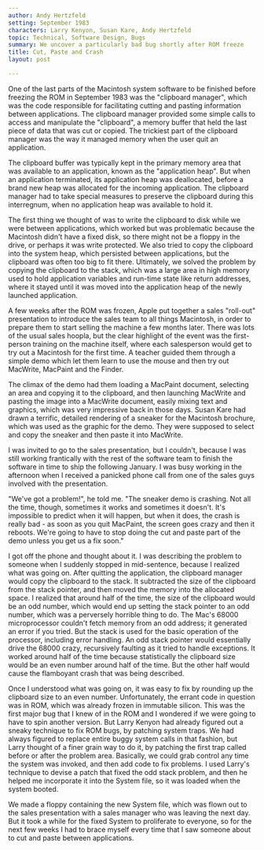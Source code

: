 ```yaml
---
author: Andy Hertzfeld
setting: September 1983
characters: Larry Kenyon, Susan Kare, Andy Hertzfeld
topic: Technical, Software Design, Bugs
summary: We uncover a particularly bad bug shortly after ROM freeze
title: Cut, Paste and Crash
layout: post

---
```


One of the last parts of the Macintosh system software to be finished before freezing the ROM in September 1983 was the "clipboard manager", which was the code responsible for facilitating cutting and pasting information between applications. The clipboard manager provided some simple calls to access and manipulate the "clipboard", a memory buffer that held the last piece of data that was cut or copied. The trickiest part of the clipboard manager was the way it managed memory when the user quit an application.

  
  
  
  
The clipboard buffer was typically kept in the primary memory area that was available to an application, known as the "application heap". But when an application terminated, its application heap was deallocated, before a brand new heap was allocated for the incoming application. The clipboard manager had to take special measures to preserve the clipboard during this interregnum, when no application heap was available to hold it.  
  
  
The first thing we thought of was to write the clipboard to disk while we were between applications, which worked but was problematic because the Macintosh didn't have a fixed disk, so there might not be a floppy in the drive, or perhaps it was write protected. We also tried to copy the clipboard into the system heap, which persisted between applications, but the clipboard was often too big to fit there. Ultimately, we solved the problem by copying the clipboard to the stack, which was a large area in high memory used to hold application variables and run-time state like return addresses, where it stayed until it was moved into the application heap of the newly launched application.  
  
  
A few weeks after the ROM was frozen, Apple put together a sales "roll-out" presentation to introduce the sales team to all things Macintosh, in order to prepare them to start selling the machine a few months later. There was lots of the usual sales hoopla, but the clear highlight of the event was the first-person training on the machine itself, where each salesperson would get to try out a Macintosh for the first time. A teacher guided them through a simple demo which let them learn to use the mouse and then try out MacWrite, MacPaint and the Finder.   
  
  
The climax of the demo had them loading a MacPaint document, selecting an area and copying it to the clipboard, and then launching MacWrite and pasting the image into a MacWrite document, easily mixing text and graphics, which was very impressive back in those days. Susan Kare had drawn a terrific, detailed rendering of a sneaker for the Macintosh brochure, which was used as the graphic for the demo. They were supposed to select and copy the sneaker and then paste it into MacWrite.  
  
  
I was invited to go to the sales presentation, but I couldn't, because I was still working frantically with the rest of the software team to finish the software in time to ship the following January. I was busy working in the afternoon when I received a panicked phone call from one of the sales guys involved with the presentation.  
  
  
"We've got a problem!", he told me. "The sneaker demo is crashing. Not all the time, though, sometimes it works and sometimes it doesn't. It's impossible to predict when it will happen, but when it does, the crash is really bad - as soon as you quit MacPaint, the screen goes crazy and then it reboots. We're going to have to stop doing the cut and paste part of the demo unless you get us a fix soon."  
  
  
I got off the phone and thought about it. I was describing the problem to someone when I suddenly stopped in mid-sentence, because I realized what was going on. After quitting the application, the clipboard manager would copy the clipboard to the stack. It subtracted the size of the clipboard from the stack pointer, and then moved the memory into the allocated space. I realized that around half of the time, the size of the clipboard would be an odd number, which would end up setting the stack pointer to an odd number, which was a perversely horrible thing to do. The Mac's 68000 microprocessor couldn't fetch memory from an odd address; it generated an error if you tried. But the stack is used for the basic operation of the processor, including error handling. An odd stack pointer would essentially drive the 68000 crazy, recursively faulting as it tried to handle exceptions. It worked around half of the time because statistically the clipboard size would be an even number around half of the time. But the other half would cause the flamboyant crash that was being described.  
  
  
Once I understood what was going on, it was easy to fix by rounding up the clipboard size to an even number. Unfortunately, the errant code in question was in ROM, which was already frozen in immutable silicon. This was the first major bug that I knew of in the ROM and I wondered if we were going to have to spin another version. But Larry Kenyon had already figured out a sneaky technique to fix ROM bugs, by patching system traps. We had always figured to replace entire buggy system calls in that fashion, but Larry thought of a finer grain way to do it, by patching the first trap called before or after the problem area. Basically, we could grab control any time the system was invoked, and then add code to fix problems. I used Larry's technique to devise a patch that fixed the odd stack problem, and then he helped me incorporate it into the System file, so it was loaded when the system booted.  
  
  
We made a floppy containing the new System file, which was flown out to the sales presentation with a sales manager who was leaving the next day. But it took a while for the fixed System to proliferate to everyone, so for the next few weeks I had to brace myself every time that I saw someone about to cut and paste between applications. 
